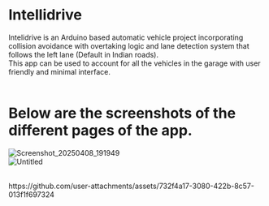 # Intellidrive
Intelidrive is an Arduino based automatic vehicle project incorporating collision avoidance with overtaking logic and lane detection system that follows the left lane (Default in Indian roads).
<br>
This app can be used to account for all the vehicles in the garage with user friendly and minimal interface.
<br>
<br>
# Below are the screenshots of the different pages of the app.
![Screenshot_20250408_191949](https://github.com/user-attachments/assets/8588ca1b-6813-4825-8c1f-be16fd00507d)
<br>
![Untitled](https://github.com/user-attachments/assets/987daaae-12e1-49f1-aeca-09e602edeb06)

<br>
https://github.com/user-attachments/assets/732f4a17-3080-422b-8c57-013f1f697324
